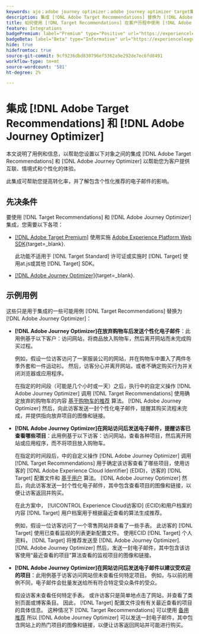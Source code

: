 ```yaml
---
keywords: ajo；adobe journey optimizer；adobe journey optimizer target集成；推荐；target推荐；集成
description: 集成 [!DNL Adobe Target Recommendations] 替换为 [!DNL Adobe Journey Optimizer].
title: 如何使用 [!DNL Target Recommendations] 在客户历程中使用 [!DNL Adobe Journey Optimizer]？
feature: Integrations
badgePremium: label="Premium" type="Positive" url="https://experienceleague.adobe.com/docs/target/using/introduction/intro.html?lang=en#premium newtab=true" tooltip="请参阅Target Premium中包含的内容。"
badgeBeta: label="Beta" type="Informative" url="https://experienceleague.adobe.com/docs/target/using/introduction/intro.html#beta newtab=true" tooltip=" [!DNL Adobe Target] 中有哪些 Beta 功能。"
hide: true
hidefromtoc: true
source-git-commit: 9cf9236dbd830796ef5362a9e292de7ec6fd8491
workflow-type: tm+mt
source-wordcount: '581'
ht-degree: 2%

---
```


# 集成 [!DNL Adobe Target Recommendations] 和 [!DNL Adobe Journey Optimizer]

本文说明了用例和信息，以帮助您设置以下对象之间的集成 [!DNL Adobe Target Recommendations] 和 [!DNL Adobe Journey Optimizer] 以帮助您为客户提供互联、情境式和个性化的体验。

此集成可帮助您提高转化率，并了解包含个性化推荐的电子邮件的影响。

## 先决条件

要使用 [!DNL Target Recommendations] 和 [!DNL Adobe Journey Optimizer] 集成，您需要以下各项：

* [[!DNL Adobe Target Premium]](/help/main/c-intro/intro.md#premium) 使用实施 [Adobe Experience Platform Web SDK](https://experienceleague.adobe.com/docs/target-dev/developer/client-side/aep-web-sdk.html){target=_blank}.

  此功能不适用于 [!DNL Target Standard] 许可证或实施时 [!DNL Target] 使用at.js或其他 [!DNL Target] SDK。

* [[!DNL Adobe Journey Optimizer]](https://experienceleague.adobe.com/docs/journey-optimizer/using/ajo-home.html){target=_blank}.

## 示例用例

这些只是用于集成的一些可能用例 [!DNL Target Recommendations] 替换为 [!DNL Adobe Journey Optimizer]：

* **[!DNL Adobe Journey Optimizer]在放弃购物车后发送个性化电子邮件**：此用例基于以下客户：访问网站，将商品放入购物车，然后离开网站而未完成购买过程。

  例如，假设一位访客访问了一家服装公司的网站，并在购物车中置入了两件冬季外套和一件运动衫。 然后，访客分心并离开网站，或者不确定购买行为并关闭浏览器或应用程序。

  在指定的时间段（可能是几个小时或一天）之后，执行中的自定义操作 [!DNL Adobe Journey Optimizer] 调用 [!DNL Target Recommendations] 使用确定放弃的购物车的内容 [基于购物车的推荐](/help/main/c-recommendations/c-algorithms/base-the-recommendation-on-a-recommendation-key.md) 算法。 [!DNL Adobe Journey Optimizer] 然后，向此访客发送一封个性化电子邮件，提醒其购买流程未完成，并提供指向放弃项目的图像和链接。

* **[!DNL Adobe Journey Optimizer]在网站访问后发送电子邮件，提醒访客已查看哪些项目**：此用例基于以下访客：访问网站，查看各种项目，然后离开网站或应用程序，而不将项目放入购物车。

  在指定的时间段后，中的自定义操作 [!DNL Adobe Journey Optimizer] 调用 [!DNL Target Recommendations] 用于确定该访客查看了哪些项目，使用访客的 [!DNL Adobe Experience Cloud Identifier] (EDID)，访客的 [!DNL Target] 配置文件和 [基于用户](/help/main/c-recommendations/c-algorithms/base-the-recommendation-on-a-recommendation-key.md) 算法。 [!DNL Adobe Journey Optimizer] 然后，向此访客发送一封个性化电子邮件，其中包含查看项目的图像和链接，以便让访客返回并购买。

  在此方案中， [!UICONTROL Experience Cloud访客ID] (ECID)和用户档案的内容 [!DNL Target] 用户档案用于根据最近查看的算法生成推荐。

  例如，假设一位访客访问了一个零售网站并查看了一些手表。 此访客的 [!DNL Target] 使用已查看监视的列表更新配置文件。 使用ECID [!DNL Target] 个人资料， [!DNL Target] 将推荐发送至 [!DNL Adobe Journey Optimizer]. [!DNL Adobe Journey Optimizer] 然后，发送一封电子邮件，其中包含该访客使用“最近查看的项目”算法查看的监视项目的图像和链接。

* **[!DNL Adobe Journey Optimizer]在网站访问后发送电子邮件以建议受欢迎的项目**：此用例基于访客访问网站但未查看任何特定项目。 例如，与以前的用例不同，电子邮件会批量发送给所有符合特定受众条件的受众。

  假设访客未查看任何特定手表。 或许访客只是简单地点击了网站，并查看了类别页面或博客条目。 因此， [!DNL Target] 配置文件没有有关最近查看的项目的具体信息。 这种情况下 [!DNL Target Recommendations] 可以使用 [备用推荐](/help/main/c-recommendations/c-algorithms/backup-recs.md) 所以 [!DNL Adobe Journey Optimizer] 可以发送一封电子邮件，其中包含网站上的热门项目的图像和链接，以便让访客返回网站并可能进行购买。


